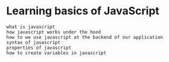 # Learning basics of JavaScript

    what is javascript
    how javascript works under the hood
    how to we use javascript at the backend of our application
    syntax of javascript
    properties of javascript
    how to create variables in javascript
